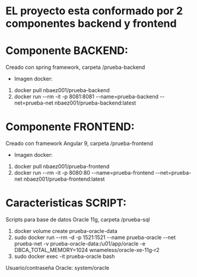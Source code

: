 # EL proyecto esta conformado por 2 componentes backend y frontend
# Componente BACKEND:
Creado con spring framework, carpeta /prueba-backend
* Imagen docker:
1) docker pull nbaez001/prueba-backend
2) docker run --rm -it -p 8081:8081 --name=prueba-backend --net=prueba-net nbaez001/prueba-backend:latest

# Componente FRONTEND:
Creado con framework Angular 9, carpeta /prueba-frontend
* Imagen docker:
1) docker pull nbaez001/prueba-frontend
2) docker run --rm -it -p 8080:80 --name=prueba-frontend --net=prueba-net nbaez001/prueba-frontend:latest

# Caracteristicas SCRIPT:
Scripts para base de datos Oracle 11g, carpeta /prueba-sql
1) docker volume create prueba-oracle-data
2) sudo docker run --rm -d -p 1521:1521 --name prueba-oracle --net prueba-net -v prueba-oracle-data:/u01/app/oracle -e DBCA_TOTAL_MEMORY=1024 wnameless/oracle-xe-11g-r2
3) sudo docker exec -it prueba-oracle bash

Usuario/contraseña Oracle: system/oracle

